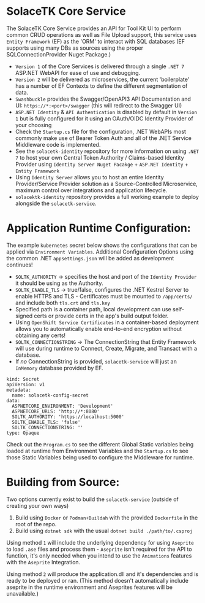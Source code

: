 # SolaceTK Core Service
The SolaceTK Core Service provides an API for Tool Kit UI to perform common CRUD operations as well as File Upload support, this service uses `Entity Framework` (EF) as the 'ORM' to interact with SQL databases (EF supports using many DBs as sources using the proper SQLConnectionProvider Nuget Package.)
- `Version 1` of the Core Services is delivered through a single `.NET 7` ASP.NET WebAPI for ease of use and debugging.
- `Version 2` will be delivered as microservices, the current 'boilerplate' has a number of EF Contexts to define the different segmentation of data.
- `Swashbuckle` provides the Swagger/OpenAPI3 API Documentation and UI: `https://*:<port>/swagger` (this will redirect to the Swagger UI)
- `ASP.NET Identity` & `API Authentication` is disabled by default in `Version 1` but is fully configured for it using an OAuth/OIDC Identity Provider of your choosing
- Check the `Startup.cs` file for the configuration, .NET WebAPIs most commonly make use of Bearer Token Auth and all of the .NET Service Middleware code is implemented.
- See the `solacetk-identity` repository for more information on using `.NET 7` to host your own Central Token Authority / Claims-based Identity Provider using `Identity Server Nuget Pacakge` + `ASP.NET Identity` + `Entity Framework`
- Using `Identity Server` allows you to host an entire Identity Provider/Service Provider solution as a Source-Controlled Microservice, maximum control over integrations and application lifecycle.
- `solacektk-identity` repository provides a full working example to deploy alongside the `solacetk-service`.

# Application Runtime Configuration:
The example `kubernetes` secret below shows the configurations that can be applied via `Environment Variables`. Additional Configuration Options using the common .NET `appsettings.json` will be added as development continues!
- `SOLTK_AUTHORITY` -> specifies the host and port of the `Identity Provider` it should be using as the Authority.
- `SOLTK_ENABLE_TLS` -> true/false, configures the .NET Kestrel Server to enable HTTPS and TLS - Certificates must be mounted to `/app/certs/` and include both `tls.crt` and `tls.key`
- Specified path is a container path, local development can use self-signed certs or provide certs in the app's build output folder.
- Using `OpenShift Service Certificates` in a container-based deployment allows you to automatically enable end-to-end encryption without obtaining any certs!
- `SOLTK_CONNECTIONSTRING` -> The ConnectionString that Entity Framework will use during runtime to Connect, Create, Migrate, and Transact with a database.
- If *no* ConnectionString is provided, `solacetk-service` will just an `InMemory` database provided by EF.

```
kind: Secret
apiVersion: v1
metadata:
  name: solacetk-config-secret
data:
  ASPNETCORE_ENVIRONMENT: 'Development'
  ASPNETCORE_URLS: 'http://*:8080'
  SOLTK_AUTHORITY: 'https://localhost:5000'
  SOLTK_ENABLE_TLS: 'false'
  SOLTK_CONNECTIONSTRING: ''
type: Opaque
```

Check out the `Program.cs` to see the different Global Static variables being loaded at runtime from Environment Variables and the `Startup.cs` to see those Static Variables being used to configure the Middleware for runtime.

# Building from Source:
Two options currently exist to build the `solacetk-service` (outside of creating your own ways)
1. Build using `Docker` or `Podman+Buildah` with the provided `Dockerfile` in the root of the repo.
2. Build using `dotnet sdk` with the usual `dotnet build ./path/to/.csproj`

Using method `1` will include the underlying dependency for using `Aseprite` to load `.ase` files and process them - `Aseprite` isn't required for the API to function, it's only needed when you intend to use the `Animations` features with the `Aseprite` Integration.

Using method `2` will produce the application.dll and it's dependencies and is ready to be deployed or ran. (This method doesn't automatically include aseprite in the runtime environment and Aseprites features will be unavailable.)